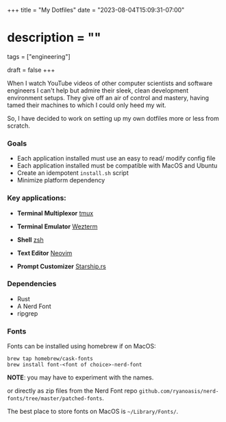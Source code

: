 +++
title = "My Dotfiles"
date = "2023-08-04T15:09:31-07:00"
# description = ""

tags = ["engineering"]

draft = false
+++


When I watch YouTube videos of other computer scientists and software engineers I can't help but admire their sleek, clean development environment setups. They give off an air of control and mastery, having tamed their machines to which I could only heed my wit.

So, I have decided to work on setting up my own dotfiles more or less from scratch.


<h3>
Goals
</h3>

- Each application installed must use an easy to read/ modify config file
- Each application installed must be compatible with MacOS and Ubuntu
- Create an idempotent `install.sh` script
- Minimize platform dependency


<h3>
Key applications:
</h3>

- __Terminal Multiplexor__
[tmux](https://github.com/tmux/tmux)

- __Terminal Emulator__
[Wezterm](https://wezfurlong.org/wezterm/index.html)

- __Shell__
[zsh](https://zsh.org/)

- __Text Editor__
[Neovim](https://neovim.io/)

- __Prompt Customizer__
[Starship.rs](https://starship.rs/)


<h3>
Dependencies
</h3>

- Rust
- A Nerd Font
- ripgrep

<h3>
Fonts
</h3>

Fonts can be installed using homebrew if on MacOS:

```
brew tap homebrew/cask-fonts
brew install font-<font of choice>-nerd-font
```

**NOTE**: you may have to experiment with the names.

or directly as zip files from the Nerd Font repo `github.com/ryanoasis/nerd-fonts/tree/master/patched-fonts`.

The best place to store fonts on MacOS is `~/Library/Fonts/`.

